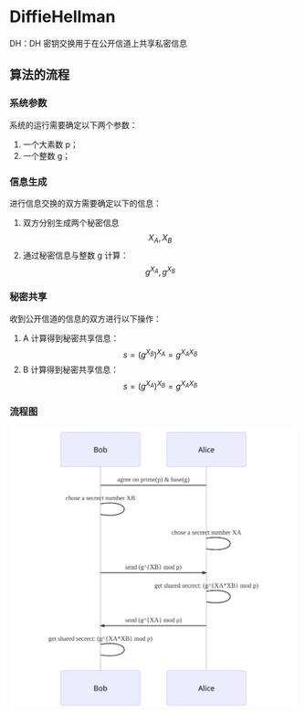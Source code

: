 # DiffieHellman

DH：DH 密钥交换用于在公开信道上共享私密信息

## 算法的流程

### 系统参数

系统的运行需要确定以下两个参数：

1. 一个大素数 p；
2. 一个整数 g；

### 信息生成

进行信息交换的双方需要确定以下的信息：

1. 双方分别生成两个秘密信息 $$X_A, X_B$$
2. 通过秘密信息与整数 g 计算：$$g^{X_A}, g^{X_B}$$

### 秘密共享

收到公开信道的信息的双方进行以下操作：

1. A 计算得到秘密共享信息：$$s = (g^{X_B})^{X_A} = g^{X_AX_B}$$
2. B 计算得到秘密共享信息：$$s = (g^{X_A})^{X_B} = g^{X_AX_B}$$

### 流程图

![DH](../../../.gitbook/assets/Diffie-HellmanKeyExchange.svg)
